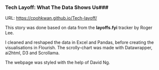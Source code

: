 ### Tech Layoff: What The Data Shows Us###

URL: https://cpohkwan.github.io/Tech-layoff/

This story was done based on data from the **layoffs.fyi** tracker by Roger Lee.

I cleaned and reshaped the data in Excel and Pandas, before creating the visualisations in Flourish. The scrolly-chart was made with Datawrapper, ai2html, D3 and Scrollama.

The webpage was styled with the help of David Ng.
